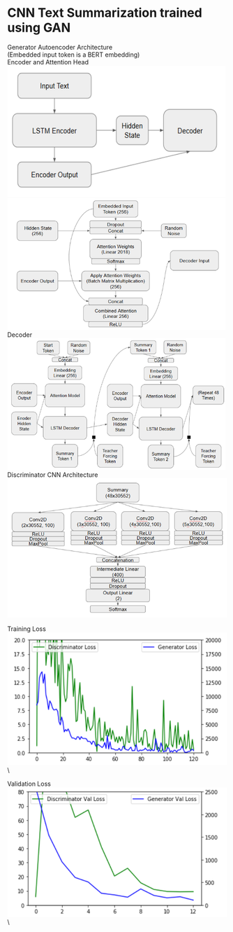 # CNN Text Summarization trained using GAN

Generator Autoencoder Architecture<br>
(Embedded input token is a BERT embedding)<br>
Encoder and Attention Head<br>
<img src="./Generator_Encoder.PNG" width=500 height=300/>
<img src="./Generator_Attention.PNG" width=500 height=300/>
Decoder<br>
<img src="./Generator_Decoder.PNG" width=500 height=300 />
<br>
Discriminator CNN Architecture<br>
<img src="./Discriminator.PNG"/>

Training Loss
<img src="./120epochsloss.PNG"/>\

Validation Loss
<img src="./120epochsvalloss.PNG"/>\



